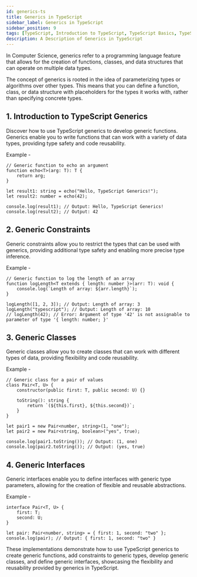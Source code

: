 ```yaml
---
id: generics-ts
title: Generics in TypeScript
sidebar_label: Generics in TypeScript
sidebar_position: 9
tags: [TypeScript, Introduction to TypeScript, TypeScript Basics, TypeScript Introduction, TypeScript Overview, TypeScript Tutorial, TypeScript Guide, TypeScript Getting Started, TypeScript Introduction Tutorial, TypeScript Introduction Guide, TypeScript Introduction Getting Started, TypeScript Introduction Overview, TypeScript Introduction Basics, TypeScript Introduction Basics Tutorial, TypeScript Introduction Basics Guide, TypeScript Introduction Basics Overview, TypeScript Introduction Basics Getting Started, TypeScript Introduction Basics Getting Started Tutorial, TypeScript Introduction Basics Getting Started Guide]
description: A Description of Generics in TypeScript
---
```


In Computer Science, generics refer to a programming language feature that allows for the creation of functions, classes, and data structures that can operate on multiple data types.

The concept of generics is rooted in the idea of parameterizing types or algorithms over other types. This means that you can define a function, class, or data structure with placeholders for the types it works with, rather than specifying concrete types.

## 1. Introduction to TypeScript Generics

Discover how to use TypeScript generics to develop generic functions. Generics enable you to write functions that can work with a variety of data types, providing type safety and code reusability.

Example -

```tsx title='typescript'
// Generic function to echo an argument
function echo<T>(arg: T): T {
    return arg;
}

let result1: string = echo("Hello, TypeScript Generics!");
let result2: number = echo(42);

console.log(result1); // Output: Hello, TypeScript Generics!
console.log(result2); // Output: 42
```

## 2. Generic Constraints

Generic constraints allow you to restrict the types that can be used with generics, providing additional type safety and enabling more precise type inference.

Example -

```tsx title='typescript'
// Generic function to log the length of an array
function logLength<T extends { length: number }>(arr: T): void {
    console.log(`Length of array: ${arr.length}`);
}

logLength([1, 2, 3]); // Output: Length of array: 3
logLength("typescript"); // Output: Length of array: 10
// logLength(42); // Error: Argument of type '42' is not assignable to parameter of type '{ length: number; }'
```

## 3. Generic Classes

Generic classes allow you to create classes that can work with different types of data, providing flexibility and code reusability.

Example -

```tsx title='typescript'
// Generic class for a pair of values
class Pair<T, U> {
    constructor(public first: T, public second: U) {}

    toString(): string {
        return `(${this.first}, ${this.second})`;
    }
}

let pair1 = new Pair<number, string>(1, "one");
let pair2 = new Pair<string, boolean>("yes", true);

console.log(pair1.toString()); // Output: (1, one)
console.log(pair2.toString()); // Output: (yes, true)
```

## 4. Generic Interfaces

Generic interfaces enable you to define interfaces with generic type parameters, allowing for the creation of flexible and reusable abstractions.

Example -

```tsx title='typescript'
interface Pair<T, U> {
    first: T;
    second: U;
}

let pair: Pair<number, string> = { first: 1, second: "two" };
console.log(pair); // Output: { first: 1, second: "two" }
```

These implementations demonstrate how to use TypeScript generics to create generic functions, add constraints to generic types, develop generic classes, and define generic interfaces, showcasing the flexibility and reusability provided by generics in TypeScript.
